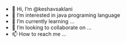 - 👋 Hi, I’m @keshavsaklani
- 👀 I’m interested in java programing language
- 🌱 I’m currently learning ...
- 💞️ I’m looking to collaborate on ...
- 📫 How to reach me ...

<!---
keshavsaklani/keshavsaklani is a ✨ special ✨ repository because its `README.md` (this file) appears on your GitHub profile.
You can click the Preview link to take a look at your changes.
--->
